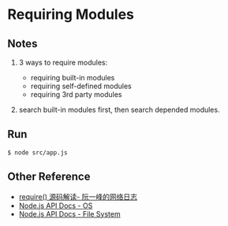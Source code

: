 # Requiring Modules

## Notes
1. 3 ways to require modules:
    * requiring built-in modules
    * requiring self-defined modules
    * requiring 3rd party modules

2. search built-in modules first, then search depended modules.


## Run
`$ node src/app.js`


## Other Reference
* [require() 源码解读- 阮一峰的网络日志](http://www.ruanyifeng.com/blog/2015/05/require.html)
* [Node.js API Docs - OS](https://nodejs.org/dist/latest-v8.x/docs/api/os.html)
* [Node.js API Docs - File System](https://nodejs.org/dist/latest-v8.x/docs/api/fs.html)

